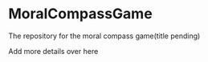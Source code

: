 # MoralCompassGame
The repository for the moral compass game(title pending)

Add more details over here
